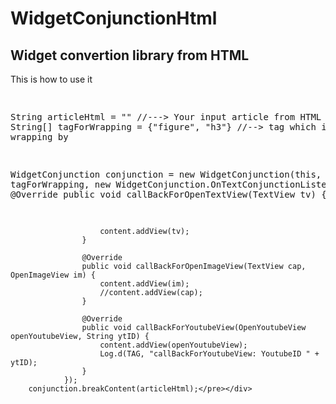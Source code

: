 # WidgetConjunctionHtml
<h2>Widget convertion library from HTML</h2> 
<p>This is how to use it</p>
<div class="highlight highlight-source-java">
<pre>

String articleHtml = "" //---> Your input article from HTML
String[] tagForWrapping = {"figure", "h3"}  //--> tag which is not wrapping by <p></p>

WidgetConjunction conjunction = new WidgetConjunction(this, tagForWrapping,
                new WidgetConjunction.OnTextConjunctionListener() {
                    @Override
                    public void callBackForOpenTextView(TextView tv) {

                        content.addView(tv);
                    }

                    @Override
                    public void callBackForOpenImageView(TextView cap, OpenImageView im) {
                        content.addView(im);
                        //content.addView(cap);
                    }

                    @Override
                    public void callBackForYoutubeView(OpenYoutubeView openYoutubeView, String ytID) {
                        content.addView(openYoutubeView);
                        Log.d(TAG, "callBackForYoutubeView: YoutubeID " + ytID);
                    }
                });
        conjunction.breakContent(articleHtml);</pre></div>
